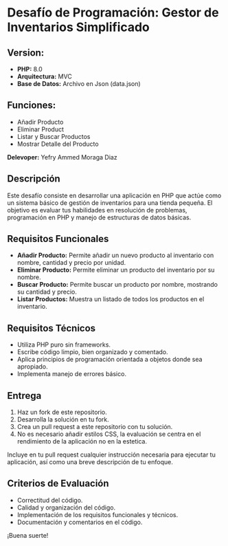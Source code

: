 # Desafío de Programación: Gestor de Inventarios Simplificado

## Version:
- **PHP:** 8.0
- **Arquitectura:** MVC
- **Base de Datos:** Archivo en Json (data.json)

## Funciones:
 - Añadir Producto
 - Eliminar Product
 - Listar y Buscar Productos
 - Mostrar Detalle del Producto
 
**Delevoper:** Yefry Ammed Moraga Diaz

## Descripción
Este desafío consiste en desarrollar una aplicación en PHP que actúe como un sistema básico de gestión de inventarios para una tienda pequeña. El objetivo es evaluar tus habilidades en resolución de problemas, programación en PHP y manejo de estructuras de datos básicas.

## Requisitos Funcionales
- **Añadir Producto:** Permite añadir un nuevo producto al inventario con nombre, cantidad y precio por unidad.
- **Eliminar Producto:** Permite eliminar un producto del inventario por su nombre.
- **Buscar Producto:** Permite buscar un producto por nombre, mostrando su cantidad y precio.
- **Listar Productos:** Muestra un listado de todos los productos en el inventario.

## Requisitos Técnicos
- Utiliza PHP puro sin frameworks.
- Escribe código limpio, bien organizado y comentado.
- Aplica principios de programación orientada a objetos donde sea apropiado.
- Implementa manejo de errores básico.

## Entrega
1. Haz un fork de este repositorio.
2. Desarrolla la solución en tu fork.
3. Crea un pull request a este repositorio con tu solución.
4. No es necesario añadir estilos CSS, la evaluación se centra en el rendimiento de la aplicación no en la estetica.

Incluye en tu pull request cualquier instrucción necesaria para ejecutar tu aplicación, así como una breve descripción de tu enfoque.

## Criterios de Evaluación
- Correctitud del código.
- Calidad y organización del código.
- Implementación de los requisitos funcionales y técnicos.
- Documentación y comentarios en el código.

¡Buena suerte!
